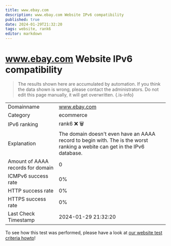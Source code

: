 ```yaml
---
title: www.ebay.com
description: www.ebay.com Website IPv6 compatibility
published: true
date: 2024-01-29T21:32:20
tags: website, rank6
editor: markdown
---
```


# www.ebay.com Website IPv6 compatibility

> The results shown here are accumulated by automation. If you think the data shown is wrong, please contact the administrators. 
> Do not edit this page manually, it will get overwritten.
{.is-info}


|   |   |
| - | - |
| Domainname | www.ebay.com
| Category | ecommerce |
| IPv6 ranking | rank6 :x: :wastebasket: |
| Explanation | The domain doesn't even have an AAAA record to begin with. The is the worst ranking a webite can get in the IPv6 database. |
| Amount of AAAA records for domain | 0 |
| ICMPv6 success rate | 0%|
| HTTP success rate | 0% |
| HTTPS success rate | 0% |
| Last Check Timestamp | 2024-01-29 21:32:20 |

To see how this test was performed, please have a look at [our website test criteria howto](/howto/testcriteria/website)!

